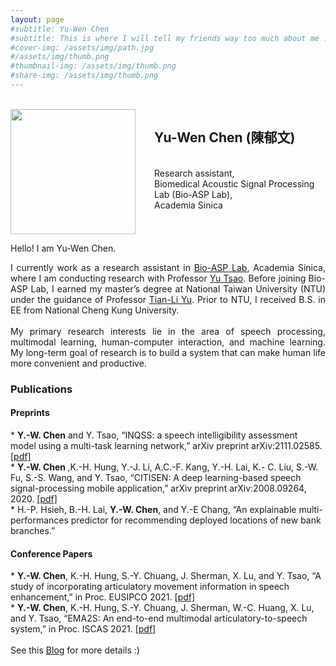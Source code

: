 ```yaml
---
layout: page
#subtitle: Yu-Wen Chen 
#subtitle: This is where I will tell my friends way too much about me ..
#cover-img: /assets/img/path.jpg
#/assets/img/thumb.png
#thumbnail-img: /assets/img/thumb.png
#share-img: /assets/img/thumb.png
---
```


<br />
<img src="/assets/img/private/IMG_5505.png" align="left" width="200px" style="vertical-align:middle;margin:0px 30px 0px 0px" />
<h2>Yu-Wen Chen (陳郁文)</h2><br />
Research assistant,<br />
Biomedical Acoustic Signal Processing Lab (Bio-ASP Lab),<br />
Academia Sinica<br />
<br clear="left"/>

Hello! I am Yu-Wen Chen.<br />
<div style="text-align: justify"> 
I currently work as a research assistant in <a href="https://bio-asplab.citi.sinica.edu.tw/">Bio-ASP Lab</a>, Academia Sinica, where I am conducting research with Professor <a href="https://www.citi.sinica.edu.tw/pages/yu.tsao/index_en.html">Yu Tsao</a>.
Before joining Bio-ASP Lab, I earned my master’s degree at National Taiwan University (NTU) under the guidance of Professor <a href="https://www.ee.ntu.edu.tw/profile1.php?teacher_id=901166">Tian-Li Yu</a>. Prior to NTU, I received B.S. in EE from National Cheng Kung University. <br />
<br />
My primary research interests lie in the area of speech processing, multimodal learning, human-computer interaction, and machine learning. My long-term goal of research is to build a system that can make human life more convenient and productive.
</div>

<h3>Publications</h3>

<h4>Preprints</h4>
* <b>Y.-W. Chen</b> and Y. Tsao, “INQSS: a speech intelligibility assessment model using a multi-task learning network,” arXiv preprint arXiv:2111.02585. <a href="https://arxiv.org/pdf/2111.02585.pdf">[pdf]</a> <br />
* <b>Y.-W. Chen </b>,K.-H. Hung, Y.-J. Li, A.C.-F. Kang, Y.-H. Lai, K.- C. Liu, S.-W. Fu, S.-S. Wang, and Y. Tsao, “CITISEN: A deep learning-based speech signal-processing mobile application,” arXiv preprint arXiv:2008.09264, 2020. <a href="https://arxiv.org/pdf/2008.09264.pdf">[pdf]</a> <br />
* H.-P. Hsieh, B.-H. Lai, <b>Y.-W. Chen</b>, and Y.-E Chang, “An explainable multi-performances predictor for recommending deployed locations of new bank branches.” <br /> 
  
<h4>Conference Papers</h4>
* <b>Y.-W. Chen</b>, K.-H. Hung, S.-Y. Chuang, J. Sherman, X. Lu, and Y. Tsao, “A study of incorporating articulatory movement information in speech enhancement,” in Proc. EUSIPCO 2021. <a href="https://arxiv.org/pdf/2011.01691.pdf">[pdf]</a> <br />
* <b>Y.-W. Chen</b>, K.-H. Hung, S.-Y. Chuang, J. Sherman, W.-C. Huang, X. Lu, and Y. Tsao, “EMA2S: An end-to-end multimodal articulatory-to-speech system,” in Proc. ISCAS 2021. <a href="https://arxiv.org/pdf/2102.03786.pdf">[pdf]</a>  <br />
<br />
See this <a href="https://yuwchen.github.io/blog/">Blog</a> for more details :)
